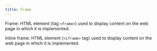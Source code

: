 ```yaml
---
title: Frame
---
```


Frame: HTML element (tag `<frame>`) used to display content on the web page in which it is implemented.

Inline frame: HTML element (`<iframe>` tag) used to display content on the web page in which it is implemented.
